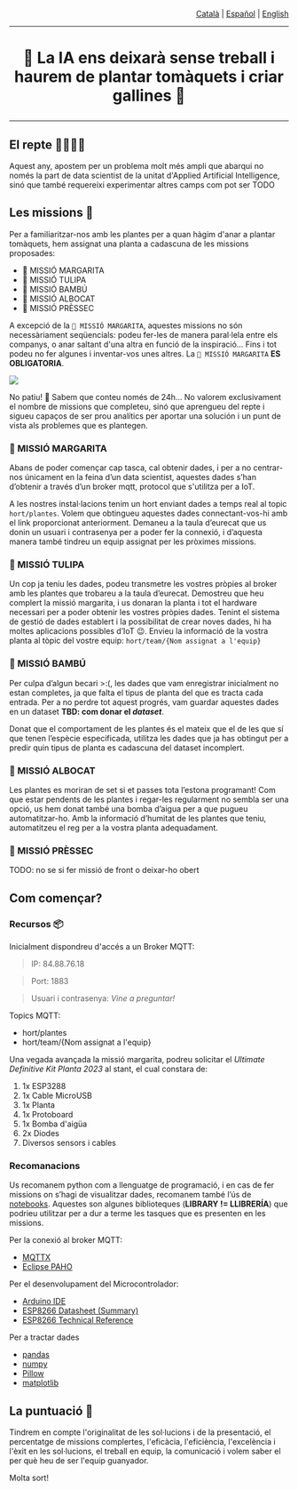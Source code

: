 <p align="right"><a href="https://github.com/Applied-Artificial-Intelligence-Eurecat/hackeps/blob/main/README.md">Català</a> | <a href="https://github.com/Applied-Artificial-Intelligence-Eurecat/hackeps/blob/main/README-es.md">Español</a> | <a href="https://github.com/Applied-Artificial-Intelligence-Eurecat/hackeps/blob/main/README-en.md">English</a></p>

-----

<h1 align="center">

🔬 La IA ens deixarà sense treball i haurem de plantar tomàquets i criar gallines 🌱

</h1>

-----

## El repte 👨‍🔬👩‍🔬

Aquest any, apostem per un problema molt més ampli que abarqui no només la part de data scientist de la unitat d'Applied Artificial Intelligence, sinó que també requereixi experimentar altres camps com pot ser TODO


## Les missions 🎨
Per a familiaritzar-nos amb les plantes per a quan hàgim d'anar a plantar tomàquets, hem assignat una planta a cadascuna de les missions proposades:
- 🌼 MISSIÓ MARGARITA 
- 🌷 MISSIÓ TULIPA
- 🎋 MISSIÓ BAMBÚ
- 🥑 MISSIÓ ALBOCAT
- 🍑 MISSIÓ PRÈSSEC

A excepció de la `🌼 MISSIÓ MARGARITA`, aquestes missions no són necessàriament seqüencials: podeu fer-les de manera paral·lela entre els companys, o anar saltant d'una altra en funció de la inspiració... Fins i tot podeu no fer algunes i inventar-vos unes altres. La `🌼 MISSIÓ MARGARITA` **ES OBLIGATORIA**.


![](https://media.tenor.com/aeV80XD4CSgAAAAd/guidlines-pirates-of-the-caribbean.gif)

No patiu! 🥴 Sabem que conteu només de 24h… No valorem exclusivament el nombre de missions que completeu, sinó que aprengueu del repte i sigueu capaços de ser prou analítics per aportar una solución i un punt de vista als problemes que es plantegen.


### 🌼 MISSIÓ MARGARITA 
Abans de poder començar cap tasca, cal obtenir dades, i per a no centrar-nos únicament en la feina d’un data scientist, aquestes dades s’han d’obtenir a través d’un broker mqtt, protocol que s'utilitza per a IoT.

A les nostres instal·lacions tenim un hort enviant dades a temps real al topic `hort/plantes`. Volem que obtingueu aquestes dades connectant-vos-hi amb el link proporcionat anteriorment. Demaneu a la taula d’eurecat que us donin un usuari i contrasenya per a poder fer la connexió, i d’aquesta manera també tindreu un equip assignat per les pròximes missions.

### 🌷 MISSIÓ TULIPA
Un cop ja teniu les dades, podeu transmetre les vostres pròpies al broker amb les plantes que trobareu a la taula d’eurecat. Demostreu que heu complert la missió margarita, i us donaran la planta i tot el hardware necessari per a poder obtenir les vostres pròpies dades. Tenint el sistema de gestió de dades establert i la possibilitat de crear noves dades, hi ha moltes aplicacions possibles d’IoT 😉. Envieu la informació de la vostra planta al tòpic del vostre equip: `hort/team/{Nom assignat a l'equip}`

### 🎋 MISSIÓ BAMBÚ
Per culpa d’algun becari >:(, les dades que vam enregistrar inicialment no estan completes, ja que falta el tipus de planta del que es tracta cada entrada. Per a no perdre tot aquest progrés, vam guardar aquestes dades en un dataset **TBD: com donar el _dataset_**.

Donat que el comportament de les plantes és el mateix que el de les que sí que tenen l’espècie especificada, utilitza les dades que ja has obtingut per a predir quin tipus de planta es cadascuna del dataset incomplert. 

### 🥑 MISSIÓ ALBOCAT
Les plantes es moriran de set si et passes tota l’estona programant! Com que estar pendents de les plantes i regar-les regularment no sembla ser una opció, us hem donat també una bomba d’aigua per a que pugueu automatitzar-ho. Amb la informació d’humitat de les plantes que teniu, automatitzeu el reg per a la vostra planta adequadament.

### 🍑 MISSIÓ PRÈSSEC
TODO: no se si fer missió de front o deixar-ho obert

## Com començar?

### Recursos 📦
Inicialment dispondreu d'accés a un Broker MQTT:
> IP: 84.88.76.18

> Port: 1883

> Usuari i contrasenya: _Vine a preguntar!_

Topics MQTT:
- hort/plantes
- hort/team/{Nom assignat a l'equip}

Una vegada avançada la missió margarita, podreu solicitar el _Ultimate Definitive Kit Planta 2023_ al stant, el cual constara de:
1. 1x ESP3288
2. 1x Cable MicroUSB
4. 1x Planta
5. 1x Protoboard
6. 1x Bomba d'aigüa
7. 2x Diodes
8. Diversos sensors i cables   

### Recomanacions
Us recomanem python com a llenguatge de programació, i en cas de fer missions on s’hagi de visualitzar dades, recomanem també l’ús de [notebooks](https://jupyter.org/). Aquestes son algunes biblioteques (**LIBRARY != LLIBRERÍA**) que podrieu utilitzar per a dur a terme les tasques que es presenten en les missions.

Per la conexió al broker MQTT:
- [MQTTX](https://mqttx.app/)
- [Eclipse PAHO](https://eclipse.dev/paho/)

Per el desenvolupament del Microcontrolador:
- [Arduino IDE](https://www.arduino.cc/en/software)
- [ESP8266 Datasheet (Summary)](https://github.com/Applied-Artificial-Intelligence-Eurecat/hackeps/blob/main/documentation/NodeMCU%20Documentation.pdf)
- [ESP8266 Technical Reference](https://www.espressif.com/sites/default/files/documentation/esp8266-technical_reference_en.pdf) 

Per a tractar dades

- [pandas](https://pandas.pydata.org/)
- [numpy](https://numpy.org/)
- [Pillow](https://pypi.org/project/Pillow/)
- [matplotlib](https://pypi.org/project/matplotlib/)

## La puntuació 👀

Tindrem en compte l'originalitat de les sol·lucions i de la presentació, el percentatge de missions complertes,
l'eficàcia, l'eficiència, l'excelència i l'èxit en les sol·lucions, el treball en equip, la comunicació i volem saber el
per què heu de ser l'equip guanyador.

Molta sort!
